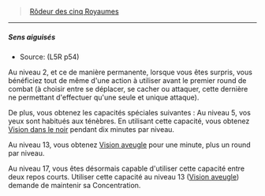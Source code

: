 ﻿---
!GenericItem
Id: l5r_ranger_hd.md#sens-aiguisés
ParentLink: l5r_ranger_hd.md#rôdeur-des-cinq-royaumes
Name: Sens aiguisés
ParentName: Rôdeur des cinq Royaumes
NameLevel: 5
Source: (L5R p54)
Attributes:
  Name: Sens aiguisés
  Markdown: >+
    ##### <!--Name-->Sens aiguisés<!--/Name-->


    - Source: <!--Source-->(L5R p54)<!--/Source-->


    Au niveau 2, et ce de manière permanente, lorsque vous êtes surpris, vous bénéficiez tout de même d'une action à utiliser avant le premier round de combat (à choisir entre se déplacer, se cacher ou attaquer, cette dernière ne permettant d'effectuer qu'une seule et unique attaque).


    De plus, vous obtenez les capacités spéciales suivantes : Au niveau 5, vos yeux sont habitués aux ténèbres. En utilisant cette capacité, vous obtenez [Vision dans le noir](hd_environment_vision_dans_le_noir.md) pendant dix minutes par niveau.


    Au niveau 13, vous obtenez [Vision aveugle](hd_environment_vision_aveugle.md) pour une minute, plus un round par niveau.


    Au niveau 17, vous êtes désormais capable d'utiliser cette capacité entre deux repos courts. Utiliser cette capacité au niveau 13 ([Vision aveugle](hd_environment_vision_aveugle.md)) demande de maintenir sa Concentration.

  Source: (L5R p54)
AttributesDictionary: >+
  Name: Sens aiguisés

  Markdown: >+

    ##### <!--Name-->Sens aiguisés<!--/Name-->





    - Source: <!--Source-->(L5R p54)<!--/Source-->





    Au niveau 2, et ce de manière permanente, lorsque vous êtes surpris, vous bénéficiez tout de même d'une action à utiliser avant le premier round de combat (à choisir entre se déplacer, se cacher ou attaquer, cette dernière ne permettant d'effectuer qu'une seule et unique attaque).





    De plus, vous obtenez les capacités spéciales suivantes : Au niveau 5, vos yeux sont habitués aux ténèbres. En utilisant cette capacité, vous obtenez [Vision dans le noir](hd_environment_vision_dans_le_noir.md) pendant dix minutes par niveau.





    Au niveau 13, vous obtenez [Vision aveugle](hd_environment_vision_aveugle.md) pour une minute, plus un round par niveau.





    Au niveau 17, vous êtes désormais capable d'utiliser cette capacité entre deux repos courts. Utiliser cette capacité au niveau 13 ([Vision aveugle](hd_environment_vision_aveugle.md)) demande de maintenir sa Concentration.



  Source: (L5R p54)

---
> [Rôdeur des cinq Royaumes](hd_l5r_ranger.md)

---

##### Sens aiguisés

- Source: (L5R p54)

Au niveau 2, et ce de manière permanente, lorsque vous êtes surpris, vous bénéficiez tout de même d'une action à utiliser avant le premier round de combat (à choisir entre se déplacer, se cacher ou attaquer, cette dernière ne permettant d'effectuer qu'une seule et unique attaque).

De plus, vous obtenez les capacités spéciales suivantes : Au niveau 5, vos yeux sont habitués aux ténèbres. En utilisant cette capacité, vous obtenez [Vision dans le noir](hd_environment_vision_dans_le_noir.md) pendant dix minutes par niveau.

Au niveau 13, vous obtenez [Vision aveugle](hd_environment_vision_aveugle.md) pour une minute, plus un round par niveau.

Au niveau 17, vous êtes désormais capable d'utiliser cette capacité entre deux repos courts. Utiliser cette capacité au niveau 13 ([Vision aveugle](hd_environment_vision_aveugle.md)) demande de maintenir sa Concentration.

